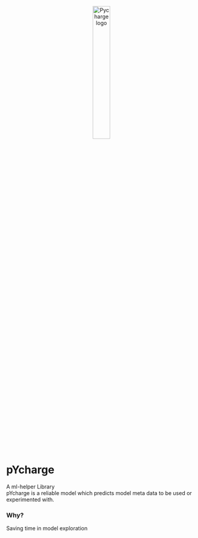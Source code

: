 <p align="center"><img src="https://github.com/ASH1998/pYcharge/blob/main/logo.png?raw=true" alt="Pycharge logo" title="pycharge" width="30%"/></p>

# pYcharge
A ml-helper Library           
pYcharge is a reliable model which predicts model meta data to be used or experimented with.

### Why?
Saving time in model exploration